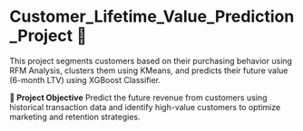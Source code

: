 # Customer_Lifetime_Value_Prediction_Project 🛒
This project segments customers based on their purchasing behavior using RFM Analysis, clusters them using KMeans, and predicts their future value (6-month LTV) using XGBoost Classifier.

**📌 Project Objective**
Predict the future revenue from customers using historical transaction data and identify high-value customers to optimize marketing and retention strategies.
